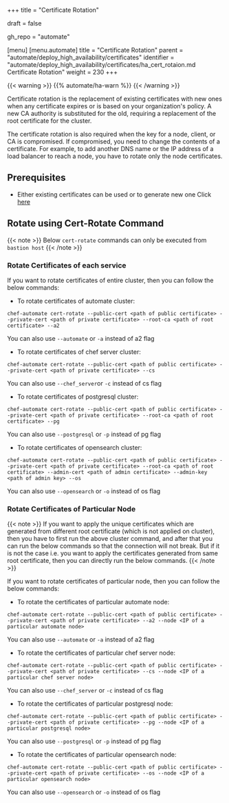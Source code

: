 +++
title = "Certificate Rotation"

draft = false

gh_repo = "automate"

[menu]
  [menu.automate]
    title = "Certificate Rotation"
    parent = "automate/deploy_high_availability/certificates"
    identifier = "automate/deploy_high_availability/certificates/ha_cert_rotaion.md Certificate Rotation"
    weight = 230
+++

{{< warning >}}
{{% automate/ha-warn %}}
{{< /warning >}}

Certificate rotation is the replacement of existing certificates with new ones when any certificate expires or is based on your organization's policy. A new CA authority is substituted for the old, requiring a replacement of the root certificate for the cluster.

The certificate rotation is also required when the key for a node, client, or CA is compromised. If compromised, you need to change the contents of a certificate. For example, to add another DNS name or the IP address of a load balancer to reach a node, you have to rotate only the node certificates.


## Prerequisites 
- Either existing certificates can be used or to generate new one Click [here](https://docs.chef.io/automate/ha_cert_selfsign/)
## Rotate using Cert-Rotate Command

{{< note >}} Below `cert-rotate` commands can only be executed from `bastion host` {{< /note >}}

### Rotate Certificates of each service

If you want to rotate certificates of entire cluster, then you can follow the below commands:

- To rotate certificates of automate cluster:

`chef-automate cert-rotate --public-cert <path of public certificate> --private-cert <path of private certificate> --root-ca <path of root certificate> --a2`

You can also use `--automate` or `-a` instead of a2 flag

- To rotate certificates of chef server cluster:

`chef-automate cert-rotate --public-cert <path of public certificate> --private-cert <path of private certificate> --cs`

You can also use `--chef_server`or `-c` instead of cs flag

- To rotate certificates of postgresql cluster:

`chef-automate cert-rotate --public-cert <path of public certificate> --private-cert <path of private certificate> --root-ca <path of root certificate> --pg`

You can also use `--postgresql` or `-p` instead of pg flag

- To rotate certificates of opensearch cluster:

`chef-automate cert-rotate --public-cert <path of public certificate> --private-cert <path of private certificate> --root-ca <path of root certificate> --admin-cert <path of admin certificate> --admin-key <path of admin key> --os`

You can also use `--opensearch` or `-o` instead of os flag

### Rotate Certificates of Particular Node

{{< note >}} If you want to apply the unique certificates which are generated from different root certificate (which is not applied on cluster), then you have to first run the above cluster command, and after that you can run the below commands so that the connection will not break. But if it is not the case i.e. you want to apply the certificates generated from same root certificate, then you can directly run the below commands. {{< /note >}}

If you want to rotate certificates of particular node, then you can follow the below commands:

- To rotate the certificates of particular automate node:

`chef-automate cert-rotate --public-cert <path of public certificate> --private-cert <path of private certificate> --a2 --node <IP of a particular automate node>`

You can also use `--automate` or `-a` instead of a2 flag

- To rotate the certificates of particular chef server node:

`chef-automate cert-rotate --public-cert <path of public certificate> --private-cert <path of private certificate> --cs --node <IP of a particular chef server node>`

You can also use `--chef_server` or `-c` instead of cs flag

- To rotate the certificates of particular postgresql node:

`chef-automate cert-rotate --public-cert <path of public certificate> --private-cert <path of private certificate> --pg --node <IP of a particular postgresql node>`

You can also use `--postgresql` or `-p` instead of pg flag

- To rotate the certificates of particular opensearch node:

`chef-automate cert-rotate --public-cert <path of public certificate> --private-cert <path of private certificate> --os --node <IP of a particular opensearch node>`

You can also use `--opensearch` or `-o` instead of os flag